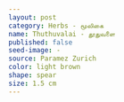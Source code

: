 ```yaml
---
layout: post
category: Herbs - மூலிகை
name: Thuthuvalai - தூதுவளை
published: false
seed-image: -
source: Paramez Zurich
color: light brown
shape: spear
size: 1.5 cm
---
```




<!--more-->
